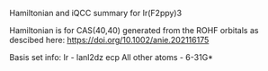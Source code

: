 Hamiltonian and iQCC summary for Ir(F2ppy)3

Hamiltonian is for CAS(40,40) generated from the ROHF orbitals as descibed here: https://doi.org/10.1002/anie.202116175

Basis set info:
Ir - lanl2dz ecp
All other atoms - 6-31G*
